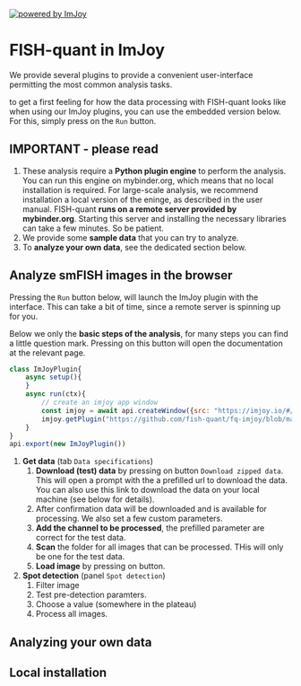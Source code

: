 [![powered by ImJoy](https://imjoy.io/static/badge/powered-by-imjoy-badge.svg)](https://imjoy.io/)

# FISH-quant in ImJoy

We provide several plugins to provide a convenient user-interface permitting the most common
analysis tasks.

to get a first feeling for how the data processing with FISH-quant looks like when using
our ImJoy plugins, you can use the embedded version below. For this, simply press on the `Run` button. 

## IMPORTANT - please read

1. These analysis require a **Python plugin engine** to perform the analysis. You can run this engine on mybinder.org, which means that no local installation is required. For large-scale analysis, we recommend installation a local version of the eninge, as described in the user manual. FISH-quant **runs on a remote server provided by mybinder.org**. Starting this server and installing the necessary libraries can take a few minutes. So be patient. 
2. We provide some **sample data** that you can try to analyze.
3. To **analyze your own data**, see the dedicated section below. 

## Analyze smFISH images in the browser

Pressing the `Run` button below, will launch the ImJoy plugin with the interface. This can take a bit of time, since
a remote server is spinning up for you. 

Below we only the **basic steps of the analysis**, for many steps you can find a little question mark. Pressing
on this button will open the documentation at the relevant page.

<!-- ImJoyPlugin: { "type": "web-worker", "hide_code_block": true} -->
```js
class ImJoyPlugin{
    async setup(){
    }
    async run(ctx){
        // create an imjoy app window
        const imjoy = await api.createWindow({src: "https://imjoy.io/#/app?workspace=sandbox&flags=quite"});
        imjoy.getPlugin("https://github.com/fish-quant/fq-imjoy/blob/master/imjoy-plugins/FISH-quant.imjoy.html").then((plugin)=>{plugin.run({config: {}, data: {}})})
    }
}
api.export(new ImJoyPlugin())
```


1. **Get data** (tab `Data specifications`)
    1. **Download (test) data** by pressing on button `Download zipped data`. This will open a prompt with the a prefilled url to download the data. You can also use this link to download the data on your local machine (see below for details). 
    2. After confirmation data will be downloaded and is available for processing. We also set a few custom parameters. 
    3. **Add the channel to be processed**, the prefilled parameter are correct for the test data. 
    4. **Scan** the folder for all images that can be processed. THis will only be one for the test data. 
    5. **Load image** by pressing on button.
2. **Spot detection** (panel `Spot detection`)
    1. Filter image
    2. Test pre-detection paramters.
    3. Choose a value (somewhere in the plateau)
    4. Process all images.

## Analyzing your own data


## Local installation

